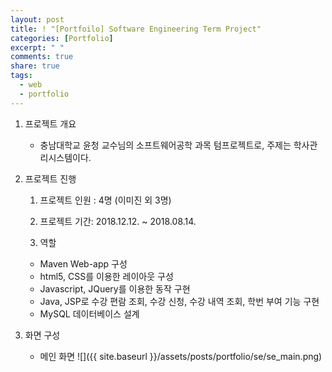 ```yaml
---
layout: post
title: ! "[Portfoilo] Software Engineering Term Project"
categories: [Portfolio]
excerpt: " "
comments: true
share: true
tags:
  - web
  - portfolio
---
```


1. 프로젝트 개요

   - 충남대학교 윤청 교수님의 소프트웨어공학 과목 텀프로젝트로, 주제는 학사관리시스템이다.

2. 프로젝트 진행

   1) 프로젝트 인원 : 4명 (이미진 외 3명)

   2) 프로젝트 기간: 2018.12.12. ~ 2018.08.14. 

   3) 역할

    - Maven Web-app 구성
    - html5, CSS를 이용한 레이아웃 구성
    - Javascript, JQuery를 이용한 동작 구현
    - Java, JSP로 수강 편람 조회, 수강 신청, 수강 내역 조회,  학번 부여 기능 구현 
    - MySQL 데이터베이스 설계

3. 화면 구성
   - 메인 화면
     ![]({{ site.baseurl }}/assets/posts/portfolio/se/se_main.png)

